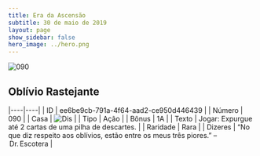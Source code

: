 ```yaml
---
title: Era da Ascensão
subtitle: 30 de maio de 2019
layout: page
show_sidebar: false
hero_image: ../hero.png
---
```


![090](https://cdn.keyforgegame.com/media/card_front/pt/435_090_VF46P947P7FV_pt.png)

## Oblívio Rastejante

|----|----|
| ID | ee6be9cb-791a-4f64-aad2-ce950d446439 |
| Número | 090 |
| Casa | ![Dis](https://archonarcana.com/images/thumb/e/e8/Dis.png/22px-Dis.png "Dis") |
| Tipo | Ação |
| Bônus | 1A |
| Texto | Jogar: Expurgue até 2 cartas de uma pilha de descartes. |
| Raridade | Rara |
| Dizeres | “No que diz respeito aos oblívios,  estão entre os meus três piores.”  – Dr. Escotera |
